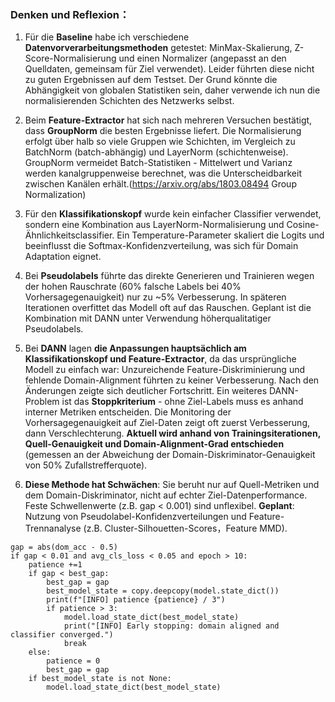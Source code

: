 ### Denken und Reflexion：

1. Für die **Baseline** habe ich verschiedene **Datenvorverarbeitungsmethoden** getestet: MinMax-Skalierung, Z-Score-Normalisierung und einen Normalizer (angepasst an den Quelldaten, gemeinsam für Ziel verwendet). Leider führten diese nicht zu guten Ergebnissen auf dem Testset. Der Grund könnte die Abhängigkeit von globalen Statistiken sein, daher verwende ich nun die normalisierenden Schichten des Netzwerks selbst.

2. Beim **Feature-Extractor** hat sich nach mehreren Versuchen bestätigt, dass **GroupNorm** die besten Ergebnisse liefert. Die Normalisierung erfolgt über halb so viele Gruppen wie Schichten, im Vergleich zu BatchNorm (batch-abhängig) und LayerNorm (schichtenweise). GroupNorm vermeidet Batch-Statistiken - Mittelwert und Varianz werden kanalgruppenweise berechnet, was die Unterscheidbarkeit zwischen Kanälen erhält.(https://arxiv.org/abs/1803.08494 Group Normalization)

3. Für den **Klassifikationskopf** wurde kein einfacher Classifier verwendet, sondern eine Kombination aus LayerNorm-Normalisierung und Cosine-Ähnlichkeitsclassifier. Ein Temperature-Parameter skaliert die Logits und beeinflusst die Softmax-Konfidenzverteilung, was sich für Domain Adaptation eignet.

4. Bei **Pseudolabels** führte das direkte Generieren und Trainieren wegen der hohen Rauschrate (60% falsche Labels bei 40% Vorhersagegenauigkeit) nur zu ~5% Verbesserung. In späteren Iterationen overfittet das Modell oft auf das Rauschen. Geplant ist die Kombination mit DANN unter Verwendung höherqualitatiger Pseudolabels.

5. Bei **DANN** lagen **die Anpassungen hauptsächlich am Klassifikationskopf und Feature-Extractor**, da das ursprüngliche Modell zu einfach war: Unzureichende Feature-Diskriminierung und fehlende Domain-Alignment führten zu keiner Verbesserung. Nach den Änderungen zeigte sich deutlicher Fortschritt. Ein weiteres DANN-Problem ist das **Stoppkriterium** - ohne Ziel-Labels muss es anhand interner Metriken entscheiden. Die Monitoring der Vorhersagegenauigkeit auf Ziel-Daten zeigt oft zuerst Verbesserung, dann Verschlechterung. **Aktuell wird anhand von Trainingsiterationen, Quell-Genauigkeit und Domain-Alignment-Grad entschieden** (gemessen an der Abweichung der Domain-Diskriminator-Genauigkeit von 50% Zufallstrefferquote).

6. **Diese Methode hat Schwächen**: Sie beruht nur auf Quell-Metriken und dem Domain-Diskriminator, nicht auf echter Ziel-Datenperformance. Feste Schwellenwerte (z.B. gap < 0.001) sind unflexibel. **Geplant**: Nutzung von Pseudolabel-Konfidenzverteilungen und Feature-Trennanalyse (z.B. Cluster-Silhouetten-Scores，Feature MMD).

```
gap = abs(dom_acc - 0.5)
if gap < 0.01 and avg_cls_loss < 0.05 and epoch > 10:
    patience +=1
    if gap < best_gap:
        best_gap = gap
        best_model_state = copy.deepcopy(model.state_dict())
        print(f"[INFO] patience {patience} / 3")
        if patience > 3:
            model.load_state_dict(best_model_state)
            print("[INFO] Early stopping: domain aligned and classifier converged.")
            break
    else:
        patience = 0
        best_gap = gap
    if best_model_state is not None:
        model.load_state_dict(best_model_state)
```















